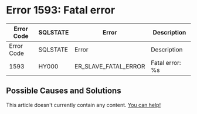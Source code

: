 
# Error 1593: Fatal error


| Error Code | SQLSTATE | Error | Description |
| --- | --- | --- | --- |
| Error Code | SQLSTATE | Error | Description |
| 1593 | HY000 | ER_SLAVE_FATAL_ERROR | Fatal error: %s |




## Possible Causes and Solutions


This article doesn't currently contain any content. [You can help!](/kb/en/writing-and-editing-knowledge-base-articles/)

